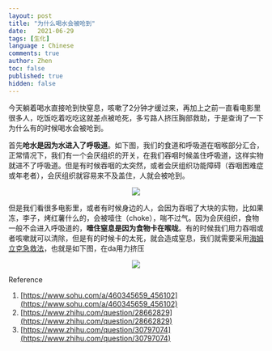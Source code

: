 ```yaml
---
layout: post
title: "为什么喝水会被呛到"
date:   2021-06-29
tags: [生化]
language : Chinese
comments: true
author: Zhen
toc: false
published: true
hidden: false
---
```

今天躺着喝水直接呛到快窒息，咳嗽了2分钟才缓过来，再加上之前一直看电影里很多人，吃饭吃着吃吃这就差点被呛死，多亏路人挤压胸部救助，于是查询了一下为什么有的时候喝水会被呛到。

首先**呛水是因为水进入了呼吸道**。如下图，我们的食道和呼吸道在咽喉部分汇合，正常情况下，我们有一个会厌组织的开关，在我们吞咽时候盖住呼吸道，这样实物就进不了呼吸道。但是有时候吞咽的太突然，或者会厌组织功能障碍（吞咽困难症或年老者），会厌组织就容易来不及盖住，人就会被呛到。
<p align="center"> <img src="{{ site.imageurl }}/呛水1.gif"> </p> 

但是我们看很多电影里，或者有时候身边的人，会因为吞咽了大块的实物，比如果冻，李子，烤红薯什么的，会被噎住（choke），喘不过气。因为会厌组织，食物一般不会进入呼吸道的，**噎住窒息是因为食物卡在喉咙**。有的时候我们用力吞咽或者咳嗽就可以清除，但是有的时候卡的太死，就会造成窒息，我们就需要采用[海姆立克急救法](https://zh.wikipedia.org/wiki/%E8%85%B9%E9%83%A8%E5%86%B2%E5%87%BB)，也就是如下图，在da用力挤压
<p align="center"> <img src="{{ site.imageurl }}/呛水2.jpg"> </p> 


Reference
 1. [https://www.sohu.com/a/460345659_456102](https://www.sohu.com/a/460345659_456102)
 2. [https://www.zhihu.com/question/28662829](https://www.zhihu.com/question/28662829)
 3. [https://www.zhihu.com/question/30797074](https://www.zhihu.com/question/30797074)

<!--stackedit_data:
eyJoaXN0b3J5IjpbLTIwNzk4NTQ2NjJdfQ==
-->